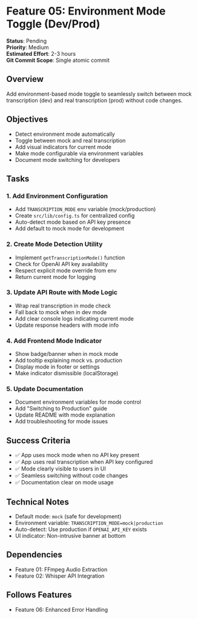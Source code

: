 # Feature 05: Environment Mode Toggle (Dev/Prod)

**Status**: Pending  
**Priority**: Medium  
**Estimated Effort**: 2-3 hours  
**Git Commit Scope**: Single atomic commit

## Overview
Add environment-based mode toggle to seamlessly switch between mock transcription (dev) and real transcription (prod) without code changes.

## Objectives
- Detect environment mode automatically
- Toggle between mock and real transcription
- Add visual indicators for current mode
- Make mode configurable via environment variables
- Document mode switching for developers

## Tasks

### 1. Add Environment Configuration
- Add `TRANSCRIPTION_MODE` env variable (mock/production)
- Create `src/lib/config.ts` for centralized config
- Auto-detect mode based on API key presence
- Add default to mock mode for development

### 2. Create Mode Detection Utility
- Implement `getTranscriptionMode()` function
- Check for OpenAI API key availability
- Respect explicit mode override from env
- Return current mode for logging

### 3. Update API Route with Mode Logic
- Wrap real transcription in mode check
- Fall back to mock when in dev mode
- Add clear console logs indicating current mode
- Update response headers with mode info

### 4. Add Frontend Mode Indicator
- Show badge/banner when in mock mode
- Add tooltip explaining mock vs. production
- Display mode in footer or settings
- Make indicator dismissible (localStorage)

### 5. Update Documentation
- Document environment variables for mode control
- Add "Switching to Production" guide
- Update README with mode explanation
- Add troubleshooting for mode issues

## Success Criteria
- ✅ App uses mock mode when no API key present
- ✅ App uses real transcription when API key configured
- ✅ Mode clearly visible to users in UI
- ✅ Seamless switching without code changes
- ✅ Documentation clear on mode usage

## Technical Notes
- Default mode: `mock` (safe for development)
- Environment variable: `TRANSCRIPTION_MODE=mock|production`
- Auto-detect: Use production if `OPENAI_API_KEY` exists
- UI indicator: Non-intrusive banner at bottom

## Dependencies
- Feature 01: FFmpeg Audio Extraction
- Feature 02: Whisper API Integration

## Follows Features
- Feature 06: Enhanced Error Handling
